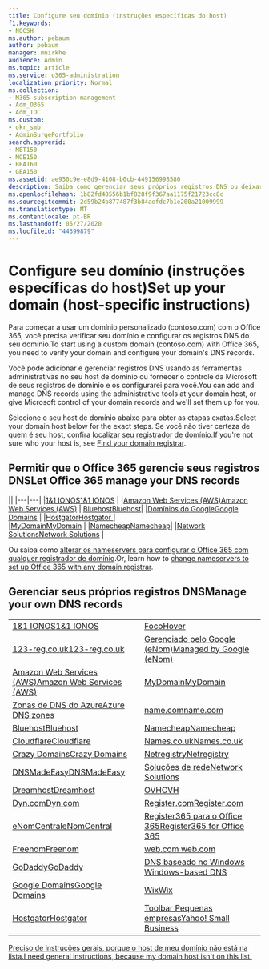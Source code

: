 ```yaml
---
title: Configure seu domínio (instruções específicas do host)
f1.keywords:
- NOCSH
ms.author: pebaum
author: pebaum
manager: mnirkhe
audience: Admin
ms.topic: article
ms.service: o365-administration
localization_priority: Normal
ms.collection:
- M365-subscription-management
- Adm_O365
- Adm_TOC
ms.custom:
- okr_smb
- AdminSurgePortfolio
search.appverid:
- MET150
- MOE150
- BEA160
- GEA150
ms.assetid: ae950c9e-e8d9-4108-b0cb-449156998580
description: Saiba como gerenciar seus próprios registros DNS ou deixar que a Microsoft gerencie seus registros DNS para você.
ms.openlocfilehash: 1b82fd40556b1bf828f9f367aa1175f21723cc8c
ms.sourcegitcommit: 2d59b24b877487f3b84aefdc7b1e200a21009999
ms.translationtype: MT
ms.contentlocale: pt-BR
ms.lasthandoff: 05/27/2020
ms.locfileid: "44399879"
---
```

# <a name="set-up-your-domain-host-specific-instructions"></a><span data-ttu-id="50d5c-103">Configure seu domínio (instruções específicas do host)</span><span class="sxs-lookup"><span data-stu-id="50d5c-103">Set up your domain (host-specific instructions)</span></span>

<span data-ttu-id="50d5c-104">Para começar a usar um domínio personalizado (contoso.com) com o Office 365, você precisa verificar seu domínio e configurar os registros DNS do seu domínio.</span><span class="sxs-lookup"><span data-stu-id="50d5c-104">To start using a custom domain (contoso.com) with Office 365, you need to verify your domain and configure your domain's DNS records.</span></span> 
  
<span data-ttu-id="50d5c-105">Você pode adicionar e gerenciar registros DNS usando as ferramentas administrativas no seu host de domínio ou fornecer o controle da Microsoft de seus registros de domínio e os configurarei para você.</span><span class="sxs-lookup"><span data-stu-id="50d5c-105">You can add and manage DNS records using the administrative tools at your domain host, or give Microsoft control of your domain records and we'll set them up for you.</span></span>
  
<span data-ttu-id="50d5c-106">Selecione o seu host de domínio abaixo para obter as etapas exatas.</span><span class="sxs-lookup"><span data-stu-id="50d5c-106">Select your domain host below for the exact steps.</span></span> <span data-ttu-id="50d5c-107">Se você não tiver certeza de quem é seu host, confira [localizar seu registrador de domínio](find-your-domain-registrar.md).</span><span class="sxs-lookup"><span data-stu-id="50d5c-107">If you're not sure who your host is, see [Find your domain registrar](find-your-domain-registrar.md).</span></span>
  

## <a name="let-office-365-manage-your-dns-records"></a><span data-ttu-id="50d5c-108">Permitir que o Office 365 gerencie seus registros DNS</span><span class="sxs-lookup"><span data-stu-id="50d5c-108">Let Office 365 manage your DNS records</span></span>

||
|---|---|
|[<span data-ttu-id="50d5c-109">1&1 IONOS</span><span class="sxs-lookup"><span data-stu-id="50d5c-109">1&1 IONOS</span></span>](../dns/change-nameservers-at-1-1-internet.md) |
|[<span data-ttu-id="50d5c-110">Amazon Web Services (AWS)</span><span class="sxs-lookup"><span data-stu-id="50d5c-110">Amazon Web Services (AWS)</span></span>](../dns/change-nameservers-at-aws.md) |
 [<span data-ttu-id="50d5c-111">Bluehost</span><span class="sxs-lookup"><span data-stu-id="50d5c-111">Bluehost</span></span>](../dns/change-nameservers-at-bluehost.md)|
|[<span data-ttu-id="50d5c-112">Domínios do Google</span><span class="sxs-lookup"><span data-stu-id="50d5c-112">Google   Domains</span></span>](../dns/change-nameservers-at-google-domains.md) |
|[<span data-ttu-id="50d5c-113">Hostgator</span><span class="sxs-lookup"><span data-stu-id="50d5c-113">Hostgator   </span></span>](../dns/change-nameservers-at-hostgator.md)  |  
|[<span data-ttu-id="50d5c-114">MyDomain</span><span class="sxs-lookup"><span data-stu-id="50d5c-114">MyDomain</span></span>](../dns/change-nameservers-at-mydomain.md) | 
|[<span data-ttu-id="50d5c-115">Namecheap</span><span class="sxs-lookup"><span data-stu-id="50d5c-115">Namecheap</span></span>](../dns/change-nameservers-at-namecheap.md)|
|[<span data-ttu-id="50d5c-116">Network Solutions</span><span class="sxs-lookup"><span data-stu-id="50d5c-116">Network Solutions</span></span>](../dns/change-nameservers-at-network-solutions.md) |  

<span data-ttu-id="50d5c-117">Ou saiba como [alterar os nameservers para configurar o Office 365 com qualquer registrador de domínio](change-nameservers-at-any-domain-registrar.md).</span><span class="sxs-lookup"><span data-stu-id="50d5c-117">Or, learn how to [change nameservers to set up Office 365 with any domain registrar](change-nameservers-at-any-domain-registrar.md).</span></span>

## <a name="manage-your-own-dns-records"></a><span data-ttu-id="50d5c-118">Gerenciar seus próprios registros DNS</span><span class="sxs-lookup"><span data-stu-id="50d5c-118">Manage your own DNS records</span></span>

|                           |                          |
|---------------------------|--------------------------|
| [<span data-ttu-id="50d5c-119">1&1 IONOS</span><span class="sxs-lookup"><span data-stu-id="50d5c-119">1&1 IONOS</span></span>](../dns/create-dns-records-at-1-1-internet.md) | [<span data-ttu-id="50d5c-120">Foco</span><span class="sxs-lookup"><span data-stu-id="50d5c-120">Hover</span></span>](../dns/create-dns-records-at-hover.md) |
| [<span data-ttu-id="50d5c-121">123-reg.co.uk</span><span class="sxs-lookup"><span data-stu-id="50d5c-121">123-reg.co.uk</span></span>](../dns/create-dns-records-at-123-reg-co-uk.md) | [<span data-ttu-id="50d5c-122">Gerenciado pelo Google (eNom)</span><span class="sxs-lookup"><span data-stu-id="50d5c-122">Managed   by Google (eNom)</span></span>](../dns/create-dns-records-for-domain-managed-by-google-enom.md)|
| [<span data-ttu-id="50d5c-123">Amazon Web Services (AWS)</span><span class="sxs-lookup"><span data-stu-id="50d5c-123">Amazon Web Services (AWS)</span></span>](../dns/create-dns-records-at-aws.md) | [<span data-ttu-id="50d5c-124">MyDomain</span><span class="sxs-lookup"><span data-stu-id="50d5c-124">MyDomain</span></span>](../dns/create-dns-records-at-mydomain.md) |
| [<span data-ttu-id="50d5c-125">Zonas de DNS do Azure</span><span class="sxs-lookup"><span data-stu-id="50d5c-125">Azure DNS zones</span></span>](../dns/create-dns-records-for-azure-dns-zones.md) | [<span data-ttu-id="50d5c-126">name.com</span><span class="sxs-lookup"><span data-stu-id="50d5c-126">name.com</span></span>](../dns/create-dns-records-at-name-com.md) |
| [<span data-ttu-id="50d5c-127">Bluehost</span><span class="sxs-lookup"><span data-stu-id="50d5c-127">Bluehost</span></span>](../dns/create-dns-records-at-bluehost.md) | [<span data-ttu-id="50d5c-128">Namecheap</span><span class="sxs-lookup"><span data-stu-id="50d5c-128">Namecheap</span></span>](../dns/create-dns-records-at-namecheap.md)|
| [<span data-ttu-id="50d5c-129">Cloudflare</span><span class="sxs-lookup"><span data-stu-id="50d5c-129">Cloudflare</span></span>](../dns/create-dns-records-at-cloudflare.md)| [<span data-ttu-id="50d5c-130">Names.co.uk</span><span class="sxs-lookup"><span data-stu-id="50d5c-130">Names.co.uk</span></span>](../dns/create-dns-records-at-names-co-uk.md) |
|  [<span data-ttu-id="50d5c-131">Crazy Domains</span><span class="sxs-lookup"><span data-stu-id="50d5c-131">Crazy Domains</span></span>](../dns/create-dns-records-at-crazy-domains.md)| [<span data-ttu-id="50d5c-132">Netregistry</span><span class="sxs-lookup"><span data-stu-id="50d5c-132">Netregistry</span></span>](../dns/create-dns-records-at-netregistry.md) |
|[<span data-ttu-id="50d5c-133">DNSMadeEasy</span><span class="sxs-lookup"><span data-stu-id="50d5c-133">DNSMadeEasy</span></span>](../dns/create-dns-records-at-dnsmadeeasy.md) | [<span data-ttu-id="50d5c-134">Soluções de rede</span><span class="sxs-lookup"><span data-stu-id="50d5c-134">Network   Solutions</span></span>](../dns/create-dns-records-at-network-solutions.md) |
|[<span data-ttu-id="50d5c-135">Dreamhost</span><span class="sxs-lookup"><span data-stu-id="50d5c-135">Dreamhost</span></span>](../dns/create-dns-records-at-dreamhost.md)  | [<span data-ttu-id="50d5c-136">OVH</span><span class="sxs-lookup"><span data-stu-id="50d5c-136">OVH</span></span>](../dns/create-dns-records-at-ovh.md) |
|  [<span data-ttu-id="50d5c-137">Dyn.com</span><span class="sxs-lookup"><span data-stu-id="50d5c-137">Dyn.com</span></span>](../dns/create-dns-records-at-dyn-com.md) | [<span data-ttu-id="50d5c-138">Register.com</span><span class="sxs-lookup"><span data-stu-id="50d5c-138">Register.com</span></span>](../dns/create-dns-records-at-register-com.md) |
| [<span data-ttu-id="50d5c-139">eNomCentral</span><span class="sxs-lookup"><span data-stu-id="50d5c-139">eNomCentral</span></span>](../dns/create-dns-records-at-enomcentral.md)| [<span data-ttu-id="50d5c-140">Register365 para o Office 365</span><span class="sxs-lookup"><span data-stu-id="50d5c-140">Register365 for Office 365</span></span>](../dns/create-dns-records-at-register365.md)  |
| [<span data-ttu-id="50d5c-141">Freenom</span><span class="sxs-lookup"><span data-stu-id="50d5c-141">Freenom</span></span>](../dns/create-dns-records-at-freenom.md) | [<span data-ttu-id="50d5c-142">web.com</span><span class="sxs-lookup"><span data-stu-id="50d5c-142"> web.com </span></span>](../dns/create-dns-records-at-web-com.md)|
|[<span data-ttu-id="50d5c-143">GoDaddy</span><span class="sxs-lookup"><span data-stu-id="50d5c-143">GoDaddy</span></span>](../dns/create-dns-records-at-godaddy.md)|[<span data-ttu-id="50d5c-144">DNS baseado no Windows</span><span class="sxs-lookup"><span data-stu-id="50d5c-144"> Windows-based DNS</span></span>](../dns/create-dns-records-using-windows-based-dns.md)   |
| [<span data-ttu-id="50d5c-145">Google Domains</span><span class="sxs-lookup"><span data-stu-id="50d5c-145">Google Domains</span></span>](../dns/create-dns-records-at-google-domains.md) |[<span data-ttu-id="50d5c-146">Wix</span><span class="sxs-lookup"><span data-stu-id="50d5c-146">Wix</span></span>](../dns/create-dns-records-at-wix.md) |
|[<span data-ttu-id="50d5c-147">Hostgator</span><span class="sxs-lookup"><span data-stu-id="50d5c-147">Hostgator</span></span>](../dns/create-dns-records-at-hostgator.md)  | [<span data-ttu-id="50d5c-148">Toolbar   Pequenas empresas</span><span class="sxs-lookup"><span data-stu-id="50d5c-148">Yahoo!   Small Business</span></span>](../dns/create-dns-records-at-yahoo-small-business.md)  |

[<span data-ttu-id="50d5c-149">Preciso de instruções gerais, porque o host de meu domínio não está na lista.</span><span class="sxs-lookup"><span data-stu-id="50d5c-149">I need general instructions, because my domain host isn't on this list. </span></span>](create-dns-records-at-any-dns-hosting-provider.md)
   
